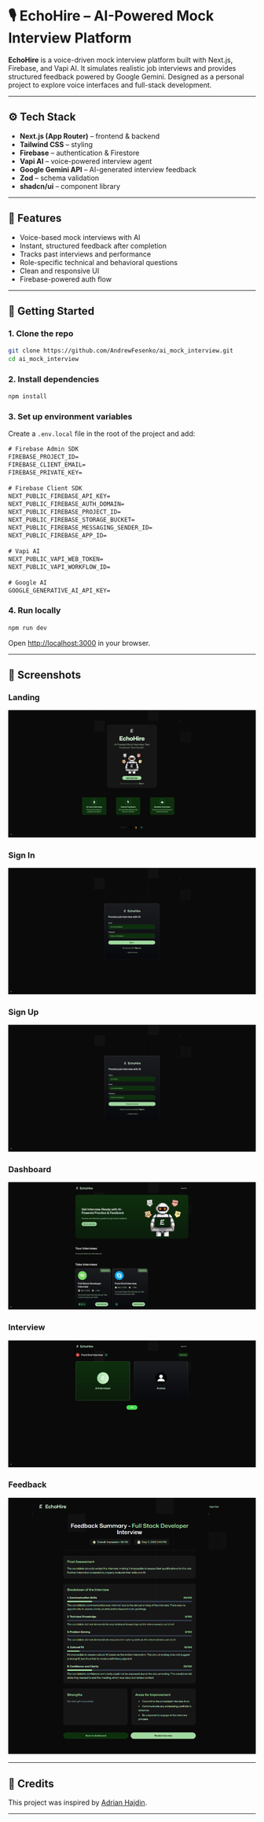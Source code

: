 # 🎙️ EchoHire – AI-Powered Mock Interview Platform

**EchoHire** is a voice-driven mock interview platform built with Next.js, Firebase, and Vapi AI. It simulates realistic job interviews and provides structured feedback powered by Google Gemini. Designed as a personal project to explore voice interfaces and full-stack development.

---

## ⚙️ Tech Stack

- **Next.js (App Router)** – frontend & backend  
- **Tailwind CSS** – styling  
- **Firebase** – authentication & Firestore  
- **Vapi AI** – voice-powered interview agent  
- **Google Gemini API** – AI-generated interview feedback  
- **Zod** – schema validation  
- **shadcn/ui** – component library  

---

## 🔋 Features

- Voice-based mock interviews with AI  
- Instant, structured feedback after completion  
- Tracks past interviews and performance  
- Role-specific technical and behavioral questions  
- Clean and responsive UI  
- Firebase-powered auth flow  

---

## 🚀 Getting Started

### 1. Clone the repo

```bash
git clone https://github.com/AndrewFesenko/ai_mock_interview.git
cd ai_mock_interview
```

### 2. Install dependencies

```bash
npm install
```

### 3. Set up environment variables

Create a `.env.local` file in the root of the project and add:

```env
# Firebase Admin SDK
FIREBASE_PROJECT_ID=
FIREBASE_CLIENT_EMAIL=
FIREBASE_PRIVATE_KEY=

# Firebase Client SDK
NEXT_PUBLIC_FIREBASE_API_KEY=
NEXT_PUBLIC_FIREBASE_AUTH_DOMAIN=
NEXT_PUBLIC_FIREBASE_PROJECT_ID=
NEXT_PUBLIC_FIREBASE_STORAGE_BUCKET=
NEXT_PUBLIC_FIREBASE_MESSAGING_SENDER_ID=
NEXT_PUBLIC_FIREBASE_APP_ID=

# Vapi AI
NEXT_PUBLIC_VAPI_WEB_TOKEN=
NEXT_PUBLIC_VAPI_WORKFLOW_ID=

# Google AI
GOOGLE_GENERATIVE_AI_API_KEY=
```

### 4. Run locally

```bash
npm run dev
```

Open [http://localhost:3000](http://localhost:3000) in your browser.

---

## 📸 Screenshots

### Landing
![Landing](public/screenshots/landing.png)

### Sign In
![Sign In](public/screenshots/sign-in.png)

### Sign Up
![Sign Up](public/screenshots/sign-up.png)

### Dashboard
![Dashboard](public/screenshots/dashboard.png)

### Interview
![Interview](public/screenshots/interview.png)

### Feedback
![Feedback](public/screenshots/feedback.png)

---

## 🙏 Credits

This project was inspired by [Adrian Hajdin](https://github.com/adrianhajdin).

---
